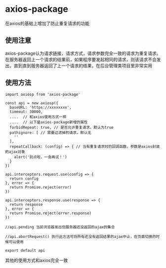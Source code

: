 # axios-package
在axios的基础上增加了防止重复请求的功能

## 使用注意
axios-package认为请求链接，请求方式，请求参数完全一致的请求为重复请求。在服务器返回上一个请求的结果前，如果程序要发起相同的请求，则该请求不会发出，直到直到服务器返回了上一个请求的结果，在后台管理类项目里非常实用

## 使用方法
```
import axiosp from 'axios-package'

const api = new axiosp({
  baseURL: 'https://xxxxxxxx',
  timeout: 30000,
  ....  // 和axios使用方式一样
  ....  // 以下是axios-package新增的属性
  forbidRepeat: true, // 是否允许重复请求，默认为true
  pathignore: [ // 需要过滤掉的请求，默认无
    ''
  ],
  repeatCallback: (config) => { // 当有重复请求时的回调函数，参数是axios封装的ajax对象
    alert('别点啦，一会再试！')
  }
})

api.interceptors.request.use(config => {
  return config
}, error => {
  return Promise.reject(error)
})

api.interceptors.response.use(response => {
  return response
}, error => {
  return Promise.reject(error.response)
})

//api.pending 当前浏览器发出但服务器还没返回的ajax的集合

//api.abortRequest() 执行此方法可将所有还没有返回结果的ajax中止，在页面切换的时候可以使用

export default api
```


其他的使用方式和axios完全一致
